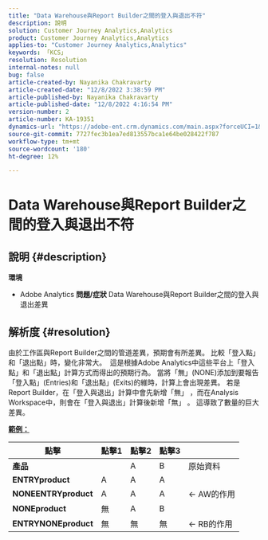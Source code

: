 ```yaml
---
title: "Data Warehouse與Report Builder之間的登入與退出不符"
description: 說明
solution: Customer Journey Analytics,Analytics
product: Customer Journey Analytics,Analytics
applies-to: "Customer Journey Analytics,Analytics"
keywords: 「KCS」
resolution: Resolution
internal-notes: null
bug: false
article-created-by: Nayanika Chakravarty
article-created-date: "12/8/2022 3:38:59 PM"
article-published-by: Nayanika Chakravarty
article-published-date: "12/8/2022 4:16:54 PM"
version-number: 2
article-number: KA-19351
dynamics-url: "https://adobe-ent.crm.dynamics.com/main.aspx?forceUCI=1&pagetype=entityrecord&etn=knowledgearticle&id=35d9ef6d-0e77-ed11-81aa-6045bd006149"
source-git-commit: 7727fec3b1ea7ed813557bca1e64be028422f787
workflow-type: tm+mt
source-wordcount: '180'
ht-degree: 12%

---
```


# Data Warehouse與Report Builder之間的登入與退出不符

## 說明 {#description}


<b>環境</b>

- Adobe Analytics
   <b>問題/症狀</b>
Data Warehouse與Report Builder之間的登入與退出差異


## 解析度 {#resolution}


由於工作區與Report Builder之間的管道差異，預期會有所差異。 比較「登入點」和「退出點」時，變化非常大。 
這是根據Adobe Analytics中這些平台上「登入點」和「退出點」計算方式而得出的預期行為。 當將「無」(NONE)添加到要報告「登入點」(Entries)和「退出點」(Exits)的維時，計算上會出現差異。 若是Report Builder，在「登入與退出」計算中會先新增「無」 ，而在Analysis Workspace中，則會在「登入與退出」計算後新增「無」 。 這導致了數量的巨大差異。

<u><b>範例：</b></u>


| <b>點擊</b> | <b>點擊1</b> | <b>點擊2</b> | <b>點擊3</b> |   |
| --- | --- | --- | --- | --- |
| <b>產品</b> |   | A | B | 原始資料 |
| <b>ENTRYproduct</b> | A | A | A |   |
| <b>NONEENTRYproduct</b> | A | A | A | ← AW的作用 |
| <b>NONEproduct</b> | 無 | A | B |   |
| <b>ENTRYNONEproduct</b> | 無 | 無 | 無 | ← RB的作用 |

